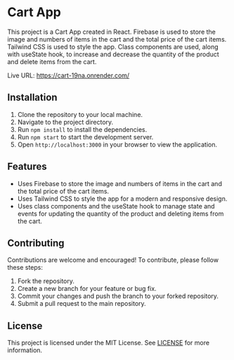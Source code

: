 <!DOCTYPE html>
<html>
  <head>
  </head>
  <body>
    <h1 class="font-bold text-xl">Cart App</h1>
    <p>This project is a Cart App created in React. Firebase is used to store the image and numbers of items in the cart and the total price of the cart items. Tailwind CSS is used to style the app. Class components are used, along with useState hook, to increase and decrease the quantity of the product and delete items from the cart.</p>
    <p>Live URL: <a href="https://cart-19na.onrender.com/">https://cart-19na.onrender.com/</a></p>
    <h2 class="font-bold text-xl">Installation</h2>
    <ol>
      <li>Clone the repository to your local machine.</li>
      <li>Navigate to the project directory.</li>
      <li>Run <code>npm install</code> to install the dependencies.</li>
      <li>Run <code>npm start</code> to start the development server.</li>
      <li>Open <code>http://localhost:3000</code> in your browser to view the application.</li>
    </ol>
    <h2 class="font-bold text-xl">Features</h2>
    <ul>
      <li>
        Uses Firebase to store the image and numbers of items in the cart and the total price of the cart items.
      </li>
      <li>
        Uses Tailwind CSS to style the app for a modern and responsive design.
      </li>
      <li>
        Uses class components and the useState hook to manage state and events for updating the quantity of the product and deleting items from the cart.
      </li>
    </ul>
    <h2 class="font-bold text-xl">Contributing</h2>
    <p>Contributions are welcome and encouraged! To contribute, please follow these steps:</p>
    <ol>
      <li>Fork the repository.</li>
      <li>Create a new branch for your feature or bug fix.</li>
      <li>Commit your changes and push the branch to your forked repository.</li>
      <li>Submit a pull request to the main repository.</li>
    </ol>
    <h2 class="font-bold text-xl">License</h2>
    <p>This project is licensed under the MIT License. See <a href="LICENSE">LICENSE</a> for more information.</p>
  </body>
</html>